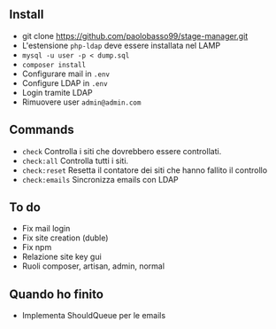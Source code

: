 ## Install

* git clone https://github.com/paolobasso99/stage-manager.git
* L'estensione ```php-ldap``` deve essere installata nel LAMP
* ```mysql -u user -p < dump.sql```
* ```composer install```
* Configurare mail in ```.env```
* Configure LDAP in ```.env```
* Login tramite LDAP
* Rimuovere user ```admin@admin.com```

## Commands

* ```check``` Controlla i siti che dovrebbero essere controllati.
* ```check:all``` Controlla tutti i siti.
* ```check:reset``` Resetta il contatore dei siti che hanno fallito il controllo
* ```check:emails``` Sincronizza emails con LDAP

## To do

* Fix mail login
* Fix site creation (duble)
* Fix npm
* Relazione site key gui
* Ruoli composer, artisan, admin, normal

## Quando ho finito

* Implementa ShouldQueue per le emails

